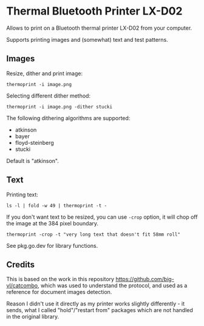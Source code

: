 # Thermal Bluetooth Printer LX-D02

Allows to print on a Bluetooth thermal printer LX-D02 from your computer.

Supports printing images and (somewhat) text and test patterns.

## Images
Resize, dither and print image:
```shell
thermoprint -i image.png
```
Selecting different dither method:
```shell
thermoprint -i image.png -dither stucki
```
The following dithering algorithms are supported:
- atkinson
- bayer
- floyd-steinberg
- stucki

Default is "atkinson".

## Text
Printing text:
```shell
ls -l | fold -w 49 | thermoprint -t -
```
If you don't want text to be resized, you can use `-crop` option, it will chop
off the image at the 384 pixel boundary.

```shell
thermoprint -crop -t "very long text that doesn't fit 58mm roll" 
```

See pkg.go.dev for library functions.

## Credits

This is based on the work in this repository https://github.com/big-vl/catcombo,
which was used to understand the protocol, and used as a reference for document
images detection.

Reason I didn't use it directly as my printer works slightly differently - it
sends, what I called "hold"/"restart from" packages which are not handled in
the original library.
